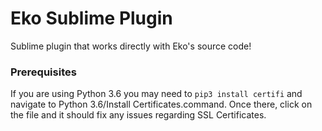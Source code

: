 # Eko Sublime Plugin

Sublime plugin that works directly with Eko's source code!

### Prerequisites

If you are using Python 3.6 you may need to `pip3 install certifi` and navigate to Python 3.6/Install Certificates.command.  Once there, click on the file and it should fix any issues regarding SSL Certificates.